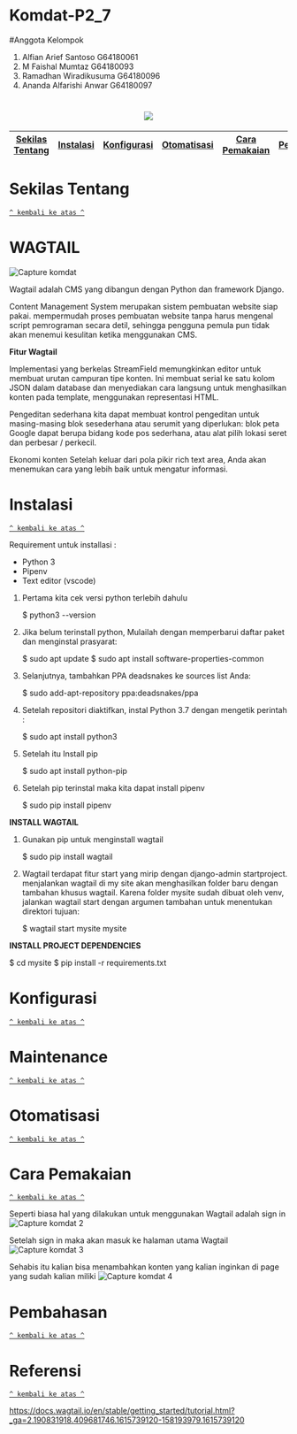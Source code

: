 # Komdat-P2_7
#Anggota Kelompok
1. Alfian Arief Santoso G64180061
2. M Faishal Mumtaz G64180093
3. Ramadhan Wiradikusuma G64180096
4. Ananda Alfarishi Anwar G64180097

<h1 align="center"><img src="https://user-images.githubusercontent.com/55485843/111281788-e7009900-866f-11eb-925a-c78eaa171cf9.png"></h1>

[Sekilas Tentang](#sekilas-tentang) | [Instalasi](#instalasi) | [Konfigurasi](#konfigurasi) | [Otomatisasi](#otomatisasi) | [Cara Pemakaian](#cara-pemakaian) | [Pembahasan](#pembahasan) | [Referensi](#referensi)
:---:|:---:|:---:|:---:|:---:|:---:|:---:



# Sekilas Tentang
[`^ kembali ke atas ^`](#)
# WAGTAIL

![Capture komdat](https://user-images.githubusercontent.com/54541186/111281876-a286e600-85fa-11eb-93b1-25c2e2725d41.PNG)


Wagtail adalah CMS yang dibangun dengan Python dan framework Django.

Content Management System merupakan sistem pembuatan website siap pakai.
mempermudah proses pembuatan website tanpa harus mengenal script pemrograman secara detil, sehingga pengguna pemula pun tidak akan menemui kesulitan ketika menggunakan CMS.

**Fitur Wagtail**

Implementasi yang berkelas
StreamField memungkinkan editor untuk membuat urutan campuran tipe konten. Ini membuat serial ke satu kolom JSON dalam database dan menyediakan cara langsung untuk menghasilkan konten pada template, menggunakan representasi HTML.

Pengeditan sederhana
kita dapat membuat kontrol pengeditan untuk masing-masing blok sesederhana atau serumit yang diperlukan: blok peta Google dapat berupa bidang kode pos sederhana, atau alat pilih lokasi seret dan perbesar / perkecil.

Ekonomi konten
Setelah keluar dari pola pikir rich text area, Anda akan menemukan cara yang lebih baik untuk mengatur informasi.

# Instalasi
[`^ kembali ke atas ^`](#)

Requirement untuk installasi : 
* Python 3
* Pipenv
* Text editor (vscode)

1. Pertama kita cek versi python terlebih dahulu
   
   $ python3 --version
 
2. Jika belum terinstall python, Mulailah dengan memperbarui daftar paket dan menginstal prasyarat:

   $ sudo apt update
   $ sudo apt install software-properties-common
   
3. Selanjutnya, tambahkan PPA deadsnakes ke sources list Anda:

   $ sudo add-apt-repository ppa:deadsnakes/ppa
  
4. Setelah repositori diaktifkan, instal Python 3.7 dengan mengetik perintah :

   $ sudo apt install python3
   
5. Setelah itu Install pip

   $ sudo apt install python-pip
   
6. Setelah pip terinstal maka kita dapat install pipenv

   $ sudo pip install pipenv
   
**INSTALL WAGTAIL**

1. Gunakan pip untuk menginstall wagtail

   $ sudo pip install wagtail
   
2. Wagtail terdapat fitur start yang mirip dengan django-admin startproject. menjalankan wagtail di my site akan menghasilkan folder baru dengan tambahan khusus wagtail.
Karena folder mysite sudah dibuat oleh venv, jalankan wagtail start dengan argumen tambahan untuk menentukan direktori tujuan: 

   $ wagtail start mysite mysite
   
**INSTALL PROJECT DEPENDENCIES**
   
   $ cd mysite
   $ pip install -r requirements.txt
 
# Konfigurasi
[`^ kembali ke atas ^`](#)

# Maintenance
[`^ kembali ke atas ^`](#)

# Otomatisasi
[`^ kembali ke atas ^`](#)

# Cara Pemakaian
[`^ kembali ke atas ^`](#)

Seperti biasa hal yang dilakukan untuk menggunakan Wagtail adalah sign in
![Capture komdat 2](https://user-images.githubusercontent.com/54541186/111287766-c64d2a80-8600-11eb-8b9b-af83164035ee.PNG)

Setelah sign in maka akan masuk ke halaman utama Wagtail
![Capture komdat 3](https://user-images.githubusercontent.com/54541186/111287995-01e7f480-8601-11eb-8ab7-596cccee74c0.PNG)

Sehabis itu kalian bisa menambahkan konten yang kalian inginkan di page yang sudah kalian miliki
![Capture komdat 4](https://user-images.githubusercontent.com/54541186/111288081-17f5b500-8601-11eb-8ee8-b5e2453cd5e0.PNG)

# Pembahasan
[`^ kembali ke atas ^`](#)

# Referensi
[`^ kembali ke atas ^`](#)

https://docs.wagtail.io/en/stable/getting_started/tutorial.html?_ga=2.190831918.409681746.1615739120-158193979.1615739120
